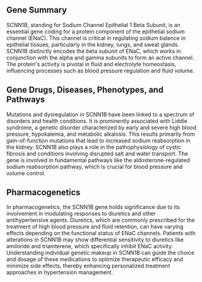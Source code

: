 ## Gene Summary
SCNN1B, standing for Sodium Channel Epithelial 1 Beta Subunit, is an essential gene coding for a protein component of the epithelial sodium channel (ENaC). This channel is critical in regulating sodium balance in epithelial tissues, particularly in the kidney, lungs, and sweat glands. SCNN1B distinctly encodes the beta subunit of ENaC, which works in conjunction with the alpha and gamma subunits to form an active channel. The protein's activity is pivotal in fluid and electrolyte homeostasis, influencing processes such as blood pressure regulation and fluid volume.

## Gene Drugs, Diseases, Phenotypes, and Pathways
Mutations and dysregulation in SCNN1B have been linked to a spectrum of disorders and health conditions. It is prominently associated with Liddle syndrome, a genetic disorder characterized by early and severe high blood pressure, hypokalemia, and metabolic alkalosis. This results primarily from gain-of-function mutations that lead to increased sodium reabsorption in the kidney. SCNN1B also plays a role in the pathophysiology of cystic fibrosis and conditions involving disrupted salt and water transport. The gene is involved in fundamental pathways like the aldosterone-regulated sodium reabsorption pathway, which is crucial for blood pressure and volume control.

## Pharmacogenetics
In pharmacogenetics, the SCNN1B gene holds significance due to its involvement in modulating responses to diuretics and other antihypertensive agents. Diuretics, which are commonly prescribed for the treatment of high blood pressure and fluid retention, can have varying effects depending on the functional status of ENaC channels. Patients with alterations in SCNN1B may show differential sensitivity to diuretics like amiloride and triamterene, which specifically inhibit ENaC activity. Understanding individual genetic makeup in SCNN1B can guide the choice and dosage of these medications to optimize therapeutic efficacy and minimize side effects, thereby enhancing personalized treatment approaches in hypertension management.